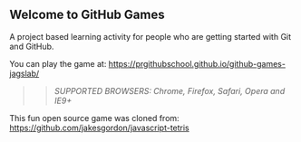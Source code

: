 ## Welcome to GitHub Games

A project based learning activity for people who are getting started with Git and GitHub.

You can play the game at: https://prgithubschool.github.io/github-games-jagslab/

>> _*SUPPORTED BROWSERS*: Chrome, Firefox, Safari, Opera and IE9+_

This fun open source game was cloned from: https://github.com/jakesgordon/javascript-tetris
